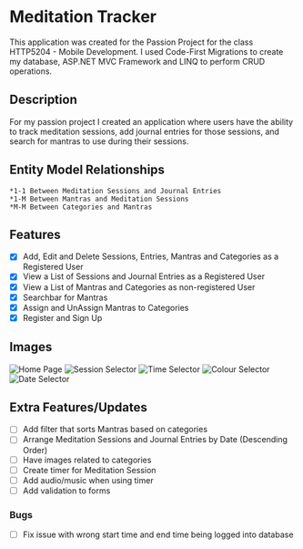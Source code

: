 # Meditation Tracker
This application was created for the Passion Project for the class HTTP5204 - Mobile Development. 
I used Code-First Migrations to create my database, ASP.NET MVC Framework and LINQ to perform 
CRUD operations.

## Description
For my passion project I created an application where users have the ability to track meditation sessions, 
add journal entries for those sessions, and search for mantras to use during their sessions.

## Entity Model Relationships
	*1-1 Between Meditation Sessions and Journal Entries
	*1-M Between Mantras and Meditation Sessions
	*M-M Between Categories and Mantras

## Features
- [X] Add, Edit and Delete Sessions, Entries, Mantras and Categories as a Registered User
- [X] View a List of Sessions and Journal Entries as a Registered User
- [X] View a List of Mantras and Categories as non-registered User
- [X] Searchbar for Mantras
- [X] Assign and UnAssign Mantras to Categories
- [X] Register and Sign Up

## Images
![Home Page](/MeditationApplication/Content/image/home.jpg)
![Session Selector](/MeditationApplication/Content/image/session_selector.jpg)
![Time Selector](/MeditationApplication/Content/image/time_selector.jpg)
![Colour Selector](/MeditationApplication/Content/image/colour_selector.jpg)
![Date Selector](/MeditationApplication/Content/image/date_selector.jpg)

## Extra Features/Updates
- [ ] Add filter that sorts Mantras based on categories
- [ ] Arrange Meditation Sessions and Journal Entries by Date (Descending Order)
- [ ] Have images related to categories
- [ ] Create timer for Meditation Session
- [ ] Add audio/music when using timer
- [ ] Add validation to forms

### Bugs 
- [ ] Fix issue with wrong start time and end time being logged into database
